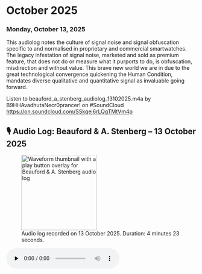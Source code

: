 # October 2025 #

### Monday, October 13, 2025 ###

This audiolog notes the culture of signal noise and signal obfuscation specific to and normalised in proprietary and commercial smartwatches. The legacy infestation of signal noise, marketed and sold as premium feature, that does not do or measure what it purports to do, is obfuscation, misdirection and without value. This brave new world we are in due to the great technological convergence quickening the Human Condition, mandates diverse qualitative and quantitative signal as invaluable going forward.

Listen to beauford_a_stenberg_audiolog_13102025.m4a by B9HHAvadhutaNecr0prancer! on #SoundCloud
https://on.soundcloud.com/SSkqej6rLQgTMtVm4p

## 🎙️ Audio Log: Beauford & A. Stenberg – 13 October 2025

<figure>
  <a href="assets/audio/audiologs/beaufordastenbergaudiolog13102025.m4a" title="Play Audio Log: Beauford & A. Stenberg">
    <img
      src="assets/images/beauford_astenberg_thumbnail_13102025.jpg"
      alt="Waveform thumbnail with a play button overlay for Beauford & A. Stenberg audio log"
      width="200"
    />
  </a>
  <figcaption id="audio-log-13102025">
    Audio log recorded on 13 October 2025. Duration: 4 minutes 23 seconds.
  </figcaption>
</figure>

<audio controls preload="none" aria-labelledby="audio-log-13102025">
  <source
    src="assets/audio/audiologs/beaufordastenbergaudiolog13102025.m4a"
    type="audio/mp4"
  />
  Your browser does not support the audio element.
</audio>
